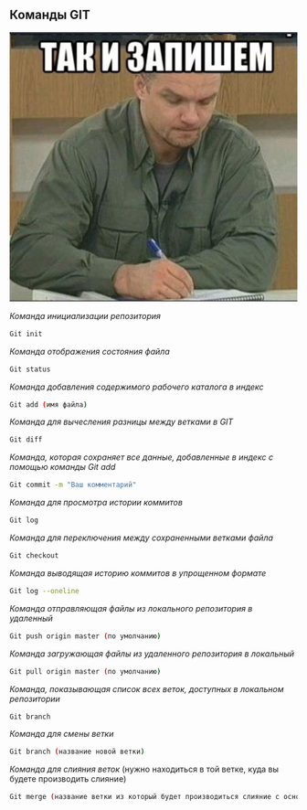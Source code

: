 ## Команды GIT ##

![Епифанцев мем](Епифанцев_мем.jpg)

*Команда инициализации репозитория*

```sh
Git init
```

*Команда отображения состояния файла*

```sh 
Git status
```

*Команда добавления содержимого рабочего каталога в индекс*

```sh
Git add (имя файла)  
```
*Команда для вычесления разницы между ветками в GIT*

```sh
Git diff
```

*Команда, которая сохраняет все данные, добавленные в индекс с помощью команды Git add*

```sh
Git commit -m "Ваш комментарий"
```
*Команда для просмотра истории коммитов*
```sh
Git log
```
*Команда для переключения между сохраненными ветками файла*
```sh
Git checkout
```
*Команда выводящая историю коммитов в упрощенном формате*
```sh
Git log --oneline 
```
*Команда отправляющая файлы из локального репозитория в удаленный*

```sh
Git push origin master (по умолчанию)
```
*Команда загружающая файлы из удаленного репозитория в локальный*

```sh
Git pull origin master (по умолчанию) 
```

*Команда, показывающая список всех веток, доступных в локальном репозитории*

```sh
Git branch
```
*Команда для смены ветки*

```sh
Git branch (название новой ветки)
```
*Команда для слияния веток* (нужно находиться в той ветке, куда вы будете производить слияние)

```sh
Git merge (название ветки из который будет производиться слияние с основной веткой)
```






